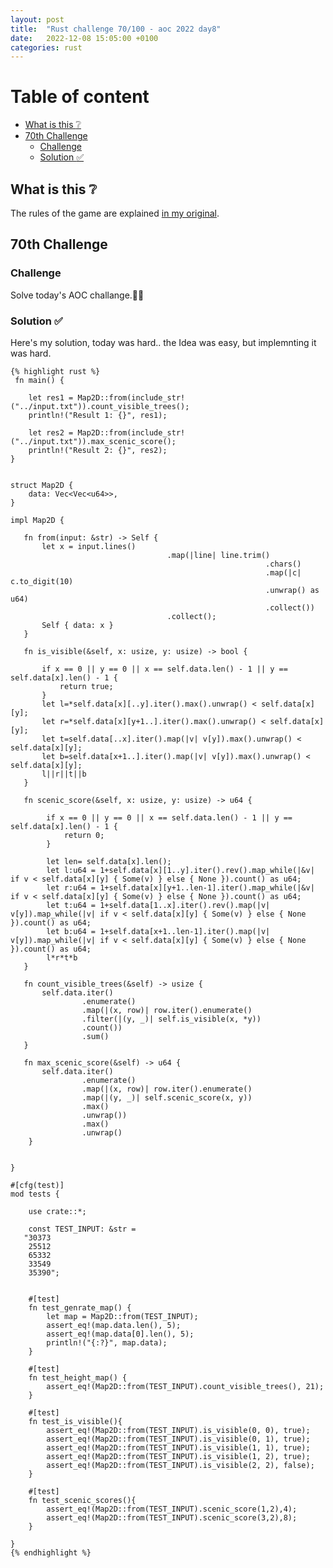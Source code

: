 ```yaml
---
layout: post
title:  "Rust challenge 70/100 - aoc 2022 day8"
date:   2022-12-08 15:05:00 +0100
categories: rust
---
```



#  Table of content
<!-- MarkdownTOC autolink="true" -->

- [What is this :grey_question:](#what-is-this-grey_question)
- [70th Challenge](#70th-challenge)
    - [Challenge](#challenge)
    - [Solution :white_check_mark:](#solution-white_check_mark)

<!-- /MarkdownTOC -->

## What is this :grey_question: 

The rules of the game are explained [in my original](https://maebli.github.io/rust/2021/10/18/100rust.html). 

## 70th Challenge
### Challenge

Solve today's AOC challange.🎅🦀

### Solution :white_check_mark:

Here's my solution, today was hard.. the Idea was easy, but implemnting it was hard. 

    {% highlight rust %}
     fn main() {

        let res1 = Map2D::from(include_str!("../input.txt")).count_visible_trees();
        println!("Result 1: {}", res1);
        
        let res2 = Map2D::from(include_str!("../input.txt")).max_scenic_score();
        println!("Result 2: {}", res2);
    }


    struct Map2D {
        data: Vec<Vec<u64>>,
    }

    impl Map2D {

       fn from(input: &str) -> Self {
           let x = input.lines()
                                       .map(|line| line.trim()
                                                             .chars()
                                                             .map(|c| c.to_digit(10)
                                                             .unwrap() as u64)
                                                             .collect())
                                       .collect();
           Self { data: x }
       }

       fn is_visible(&self, x: usize, y: usize) -> bool {
           
           if x == 0 || y == 0 || x == self.data.len() - 1 || y == self.data[x].len() - 1 {
               return true;
           }
           let l=*self.data[x][..y].iter().max().unwrap() < self.data[x][y];
           let r=*self.data[x][y+1..].iter().max().unwrap() < self.data[x][y];
           let t=self.data[..x].iter().map(|v| v[y]).max().unwrap() < self.data[x][y];
           let b=self.data[x+1..].iter().map(|v| v[y]).max().unwrap() < self.data[x][y];
           l||r||t||b
       }

       fn scenic_score(&self, x: usize, y: usize) -> u64 {
            
            if x == 0 || y == 0 || x == self.data.len() - 1 || y == self.data[x].len() - 1 {
                return 0;
            }

            let len= self.data[x].len();
            let l:u64 = 1+self.data[x][1..y].iter().rev().map_while(|&v| if v < self.data[x][y] { Some(v) } else { None }).count() as u64;
            let r:u64 = 1+self.data[x][y+1..len-1].iter().map_while(|&v| if v < self.data[x][y] { Some(v) } else { None }).count() as u64;
            let t:u64 = 1+self.data[1..x].iter().rev().map(|v| v[y]).map_while(|v| if v < self.data[x][y] { Some(v) } else { None }).count() as u64;
            let b:u64 = 1+self.data[x+1..len-1].iter().map(|v| v[y]).map_while(|v| if v < self.data[x][y] { Some(v) } else { None }).count() as u64;
            l*r*t*b
       }
     
       fn count_visible_trees(&self) -> usize {
           self.data.iter()
                    .enumerate()
                    .map(|(x, row)| row.iter().enumerate()
                    .filter(|(y, _)| self.is_visible(x, *y))
                    .count())
                    .sum()
       }

       fn max_scenic_score(&self) -> u64 {
           self.data.iter()
                    .enumerate()
                    .map(|(x, row)| row.iter().enumerate()
                    .map(|(y, _)| self.scenic_score(x, y))
                    .max()
                    .unwrap())
                    .max()
                    .unwrap()
        }

     
    }

    #[cfg(test)]
    mod tests {

        use crate::*;

        const TEST_INPUT: &str = 
       "30373
        25512
        65332
        33549
        35390";


        #[test]
        fn test_genrate_map() {
            let map = Map2D::from(TEST_INPUT);
            assert_eq!(map.data.len(), 5);
            assert_eq!(map.data[0].len(), 5);
            println!("{:?}", map.data);
        }

        #[test]
        fn test_height_map() {
            assert_eq!(Map2D::from(TEST_INPUT).count_visible_trees(), 21);
        }

        #[test]
        fn test_is_visible(){
            assert_eq!(Map2D::from(TEST_INPUT).is_visible(0, 0), true);
            assert_eq!(Map2D::from(TEST_INPUT).is_visible(0, 1), true);
            assert_eq!(Map2D::from(TEST_INPUT).is_visible(1, 1), true);
            assert_eq!(Map2D::from(TEST_INPUT).is_visible(1, 2), true);
            assert_eq!(Map2D::from(TEST_INPUT).is_visible(2, 2), false);
        }

        #[test]
        fn test_scenic_scores(){
            assert_eq!(Map2D::from(TEST_INPUT).scenic_score(1,2),4);
            assert_eq!(Map2D::from(TEST_INPUT).scenic_score(3,2),8);
        }

    }
    {% endhighlight %}
